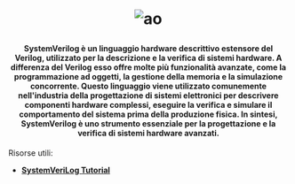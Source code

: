 # <p align=center> ![ao](https://blogs.sw.siemens.com/wp-content/uploads/sites/54/2018/02/systemverilog-logo.jpg) </p>
#### <p align="center"> SystemVerilog è un linguaggio hardware descrittivo estensore del Verilog, utilizzato per la descrizione e la verifica di sistemi hardware. A differenza del Verilog esso offre molte più funzionalità avanzate, come la programmazione ad oggetti, la gestione della memoria e la simulazione concorrente. Questo linguaggio viene utilizzato comunemente nell'industria della progettazione di sistemi elettronici per descrivere componenti hardware complessi, eseguire la verifica e simulare il comportamento del sistema prima della produzione fisica. In sintesi, SystemVerilog è uno strumento essenziale per la progettazione e la verifica di sistemi hardware avanzati. </p>
Risorse utili:
- __[SystemVeriLog Tutorial](https://www.chipverify.com/systemverilog/systemverilog-tutorial)__
